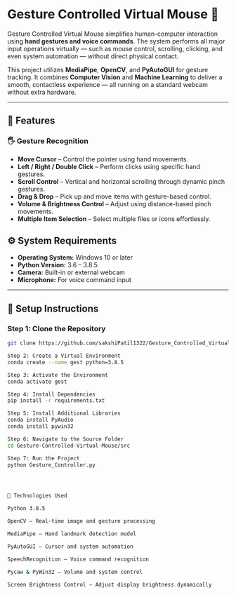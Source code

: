 # Gesture Controlled Virtual Mouse 🎯


Gesture Controlled Virtual Mouse simplifies human-computer interaction using **hand gestures and voice commands**. The system performs all major input operations virtually — such as mouse control, scrolling, clicking, and even system automation — without direct physical contact.  

This project utilizes **MediaPipe**, **OpenCV**, and **PyAutoGUI** for gesture tracking. It combines **Computer Vision** and **Machine Learning** to deliver a smooth, contactless experience — all running on a standard webcam without extra hardware.

---

## 🚀 Features

### 🖐️ Gesture Recognition
- **Move Cursor** – Control the pointer using hand movements.  
- **Left / Right / Double Click** – Perform clicks using specific hand gestures.  
- **Scroll Control** – Vertical and horizontal scrolling through dynamic pinch gestures.  
- **Drag & Drop** – Pick up and move items with gesture-based control.  
- **Volume & Brightness Control** – Adjust using distance-based pinch movements.  
- **Multiple Item Selection** – Select multiple files or icons effortlessly.  



## ⚙️ System Requirements
- **Operating System:** Windows 10 or later  
- **Python Version:** 3.6 – 3.8.5  
- **Camera:** Built-in or external webcam  
- **Microphone:** For voice command input  

---

## 🧩 Setup Instructions

### Step 1: Clone the Repository
```bash
git clone https://github.com/sakshiPatil1322/Gesture_Controlled_Virtual_Mouse.git

Step 2: Create a Virtual Environment
conda create --name gest python=3.8.5

Step 3: Activate the Environment
conda activate gest

Step 4: Install Dependencies
pip install -r requirements.txt

Step 5: Install Additional Libraries
conda install PyAudio
conda install pywin32

Step 6: Navigate to the Source Folder
cd Gesture-Controlled-Virtual-Mouse/src

Step 7: Run the Project
python Gesture_Controller.py




🧠 Technologies Used

Python 3.8.5

OpenCV – Real-time image and gesture processing

MediaPipe – Hand landmark detection model

PyAutoGUI – Cursor and system automation

SpeechRecognition – Voice command recognition

Pycaw & PyWin32 – Volume and system control

Screen Brightness Control – Adjust display brightness dynamically